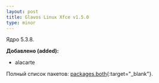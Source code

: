 ```yaml
---
layout: post
title: Glavos Linux Xfce v1.5.0
type: minor
---
```


Ядро 5.3.8.

**Добавлено (added):**

- alacarte

Полный список пакетов: [packages.both](https://github.com/glavos/glavosiso/blob/f4e34a094601f8afddba26137520e5c8efe4f8a8/packages.both){:target="_blank"}.
